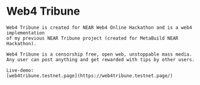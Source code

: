 # Web4 Tribune
    Web4 Tribune is created for NEAR Web4 Online Hackathon and is a web4 implementation
    of my previous NEAR Tribune project (created for MetaBuild NEAR Hackathon).

    Web4 Tribune is a censorship free, open web, unstoppable mass media.
    Any user can post anything and get rewarded with tips by other users.

    Live-demo: 
    [web4tribune.testnet.page](https://web4tribune.testnet.page/)
